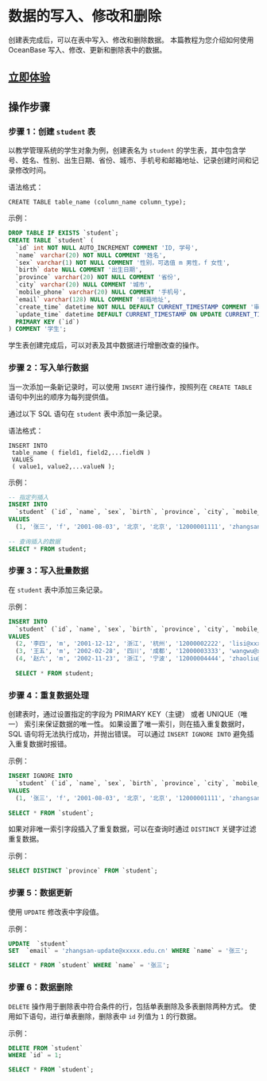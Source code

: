 # 数据的写入、修改和删除

创建表完成后，可以在表中写入、修改和删除数据。
本篇教程为您介绍如何使用 OceanBase 写入、修改、更新和删除表中的数据。

## [立即体验](https://play.oceanbase.com/#/gateway/eyJkYXRhIjp7InR1dG9yaWFsSWQiOiIzLmRhdGEtd3JpdGUtdXBkYXRlLWRlbGV0ZS5tZC96aC1DTiJ9LCJhY3Rpb24iOiJvcGVuVHV0b3JpYWwifQ==)

## 操作步骤

### 步骤 1：创建 `student` 表

以教学管理系统的学生对象为例，创建表名为 `student` 的学生表，其中包含学号、姓名、性别、出生日期、省份、城市、手机号和邮箱地址、记录创建时间和记录修改时间。

语法格式：

```text
CREATE TABLE table_name (column_name column_type);
```

示例：

```sql
DROP TABLE IF EXISTS `student`;
CREATE TABLE `student` (
  `id` int NOT NULL AUTO_INCREMENT COMMENT 'ID, 学号',
  `name` varchar(20) NOT NULL COMMENT '姓名',
  `sex` varchar(1) NOT NULL COMMENT '性别，可选值 m 男性，f 女性',
  `birth` date NULL COMMENT '出生日期',
  `province` varchar(20) NOT NULL COMMENT '省份',
  `city` varchar(20) NULL COMMENT '城市',
  `mobile_phone` varchar(20) NULL COMMENT '手机号',
  `email` varchar(128) NULL COMMENT '邮箱地址',
  `create_time` datetime NOT NULL DEFAULT CURRENT_TIMESTAMP COMMENT '审计字段，记录创建时间',
  `update_time` datetime DEFAULT CURRENT_TIMESTAMP ON UPDATE CURRENT_TIMESTAMP COMMENT '审计字段，记录修改时间',
  PRIMARY KEY (`id`)
) COMMENT '学生';
```

学生表创建完成后，可以对表及其中数据进行增删改查的操作。

### 步骤 2：写入单行数据

当一次添加一条新记录时，可以使用 `INSERT` 进行操作，按照列在 `CREATE TABLE` 语句中列出的顺序为每列提供值。

通过以下 SQL 语句在 `student` 表中添加一条记录。

语法格式：

```text
INSERT INTO
 table_name ( field1, field2,...fieldN )
 VALUES
 ( value1, value2,...valueN );
```

示例：

```sql
-- 指定列插入
INSERT INTO
  `student` (`id`, `name`, `sex`, `birth`, `province`, `city`, `mobile_phone`, `email`)
VALUES
  (1, '张三', 'f', '2001-08-03', '北京', '北京', '12000001111', 'zhangsan@xxxx.edu.cn');
 
-- 查询插入的数据
SELECT * FROM student;
```

### 步骤 3：写入批量数据

在 `student` 表中添加三条记录。

示例：

```sql
INSERT INTO
  `student` (`id`, `name`, `sex`, `birth`, `province`, `city`, `mobile_phone`, `email`)
VALUES
  (2, '李四', 'm', '2001-12-12', '浙江', '杭州', '12000002222', 'lisi@xxxxx.edu.cn'),
  (3, '王五', 'm', '2002-02-28', '四川', '成都', '12000003333', 'wangwu@xxxx.edu.cn'),
  (4, '赵六', 'm', '2002-11-23', '浙江', '宁波', '12000004444', 'zhaoliu@xxxxx.edu.cn');
  
  SELECT * FROM student;
```

### 步骤 4：重复数据处理

创建表时，通过设置指定的字段为 PRIMARY KEY（主键） 或者 UNIQUE（唯一） 索引来保证数据的唯一性。
如果设置了唯一索引，则在插入重复数据时，SQL 语句将无法执行成功，并抛出错误。
可以通过 `INSERT IGNORE INTO` 避免插入重复数据时报错。

示例：

```sql
INSERT IGNORE INTO
  `student` (`id`, `name`, `sex`, `birth`, `province`, `city`, `mobile_phone`, `email`)
VALUES
  (1, '张三', 'f', '2001-08-03', '北京', '北京', '12000001111', 'zhangsan@xxxxx.edu.cn');
  
SELECT * FROM `student`;
```

如果对非唯一索引字段插入了重复数据，可以在查询时通过 `DISTINCT` 关键字过滤重复数据。

示例：

```sql
SELECT DISTINCT `province` FROM `student`;
```

### 步骤 5：数据更新

使用 `UPDATE` 修改表中字段值。

示例：

```sql
UPDATE  `student`
SET  `email` = 'zhangsan-update@xxxxx.edu.cn' WHERE `name` = '张三';

SELECT * FROM `student` WHERE `name` = '张三';
```

### 步骤 6：数据删除

`DELETE` 操作用于删除表中符合条件的行，包括单表删除及多表删除两种方式。
使用如下语句，进行单表删除，删除表中 `id` 列值为 `1` 的行数据。

示例：

```sql
DELETE FROM `student` 
WHERE `id` = 1;

SELECT * FROM `student`;
```
